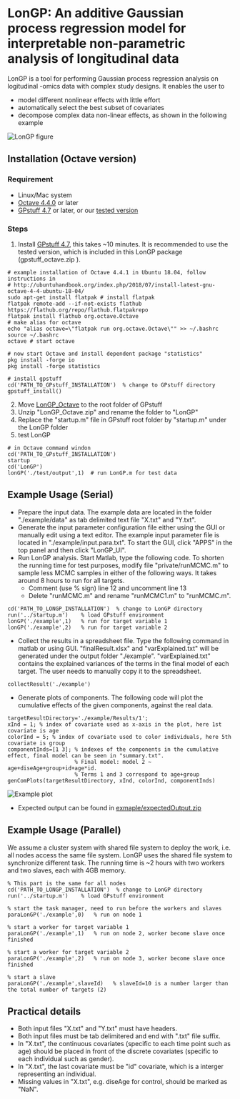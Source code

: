 # LonGP: An additive Gaussian process regression model for interpretable non-parametric analysis of longitudinal data

LonGP is a tool for performing Gaussian process regression analysis on logitudinal -omics data with complex study designs. It enables the user to 

* model different nonlinear effects with little effort 
* automatically select the best subset of covariates
* decompose complex data non-linear effects, as shown in the following example

![LonGP figure](./AdditiveGP-v8.png)

## Installation (Octave version)
### Requirement
* Linux/Mac system
* [Octave 4.4.0](https://www.gnu.org/software/octave/) or later
* [GPstuff 4.7](https://github.com/gpstuff-dev/gpstuff)  or later, or our [tested version](./gpstuff_octave.zip)

### Steps
1. Install [GPstuff 4.7](https://github.com/gpstuff-dev/gpstuff), this takes ~10 minutes. It is recommended to use the tested version, which is included in this LonGP package (gpstuff_octave.zip	).

```
# example installation of Octave 4.4.1 in Ubuntu 18.04, follow instructions in 
# http://ubuntuhandbook.org/index.php/2018/07/install-latest-gnu-octave-4-4-ubuntu-18-04/
sudo apt-get install flatpak # install flatpak
flatpak remote-add --if-not-exists flathub https://flathub.org/repo/flathub.flatpakrepo
flatpak install flathub org.octave.Octave
# make alias for octave
echo "alias octave=\"flatpak run org.octave.Octave\"" >> ~/.bashrc
source ~/.bashrc
octave # start octave

# now start Octave and install dependent package "statistics"
pkg install -forge io
pkg install -forge statistics

# install gpstuff
cd('PATH_TO_GPstuff_INSTALLATION')  % change to GPstuff directory
gpstuff_install()
```

2. Move [LonGP_Octave](https://github.com/chengl7/LonGP/archive/LonGP_Octave.zip) to the root folder of GPstuff
3. Unzip "LonGP_Octave.zip" and rename the folder to "LonGP"
4. Replace the "startup.m" file in GPstuff root folder by "startup.m" under the LonGP folder
5. test LonGP

```
# in Octave command windon
cd('PATH_TO_GPstuff_INSTALLATION') 
startup
cd('LonGP')
lonGP('./test/output',1)  # run LonGP.m for test data
```

## Example Usage (Serial)
* Prepare the input data. The example data are located in the folder "./example/data" as tab delimited text file "X.txt" and "Y.txt".
* Generate the input parameter configuration file either using the GUI or manually edit using a text editor. The example input parameter file is located in "./example/input.para.txt". To start the GUI, click "APPS" in the top panel and then click "LonGP_UI".
* Run LonGP analysis. Start Matlab, type the following code. To shorten the running time for test purposes, modify file "private/runMCMC.m" to sample less MCMC samples in either of the following ways.  It takes around 8 hours to run for all targets. 
	*  Comment (use % sign) line 12 and uncomment line 13
	*  Delete "runMCMC.m" and rename "runMCMC1.m" to "runMCMC.m".

```
cd('PATH_TO_LONGP_INSTALLATION')  % change to LonGP directory
run('../startup.m')    % load GPstuff environment
lonGP('./example',1)   % run for target variable 1
lonGP('./example',2)   % run for target variable 2
```
* Collect the results in a spreadsheet file. Type the following command in matlab or using GUI. "finalResult.xlsx" and "varExplained.txt" will be generated under the output folder "./example". "varExplained.txt" contains the explained variances of the terms in the final model of each target. The user needs to manually copy it to the spreadsheet.


```
collectResult('./example') 
```
* Generate plots of components. The following code will plot the cumulative effects of the given components, against the real data.


```
targetResultDirectory='./example/Results/1';
xInd = 1; % index of covariate used as x-axis in the plot, here 1st covariate is age
colorInd = 5; % index of covariate used to color individuals, here 5th covariate is group
componentInds=[1 3]; % indexes of the components in the cumulative effect, final model can be seen in "summary.txt".
                     % Final model: model 2 ~ age+diseAge+group+id+age*id. 
                     % Terms 1 and 3 correspond to age+group
genComPlots(targetResultDirectory, xInd, colorInd, componentInds)
```
![Example plot](./example/target_1-com_1+3.png)

* Expected output can be found in [exmaple/expectedOutput.zip](./example/expectedOutput.zip)

## Example Usage (Parallel)
We assume a cluster system with shared file system to deploy the work, i.e. all nodes access the same file system. LonGP uses the shared file system to synchronize different task. The running time is ~2 hours with two workers and two slaves, each with 4GB memory.

```
% This part is the same for all nodes
cd('PATH_TO_LONGP_INSTALLATION')  % change to LonGP directory
run('../startup.m')    % load GPstuff environment

% start the task manager, need to run before the workers and slaves
paraLonGP('./example',0)   % run on node 1

% start a worker for target variable 1
paraLonGP('./example',1)   % run on node 2, worker become slave once finished

% start a worker for target variable 2
paraLonGP('./example',2)   % run on node 3, worker become slave once finished

% start a slave 
paraLonGP('./example',slaveId)   % slaveId=10 is a number larger than the total number of targets (2)
```

## Practical details
* Both input files "X.txt" and "Y.txt" must have headers.
* Both input files must be tab delimitered and end with ".txt" file suffix. 
* In "X.txt", the continuous covariates (specific to each time point such as age) should be placed in front of the discrete covariates (specific to each individual such as gender). 
* In "X.txt", the last covariate must be "id" covariate, which is a interger representing an individual.
* Missing values in "X.txt", e.g. diseAge for control, should be marked as "NaN".



